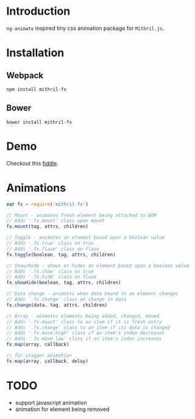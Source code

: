 # Introduction
`ng-animate` inspired tiny css animation package for `Mithril.js`.

# Installation
## Webpack
`npm install mithril-fx`

## Bower
`bower install mithril-fx`

# Demo
Checkout this [fiddle](https://jsfiddle.net/ludbek/b57etjoc/).

# Animations
```javascript
var fx = require('mithril-fx')

// Mount - animates fresh element being attached to DOM
// Adds '.fx.mount' class upon mount
fx.mount(tag, attrs, children)

// Toggle - animates an element based upon a boolean value
// Adds '.fx.true' class on true
// Adds '.fx.flase' class on flase
fx.toggle(boolean, tag, attrs, children)

// Show/Hide - shows or hides an element based upon a boolean value
// Adds '.fx.show' class on true
// Adds '.fx.hide' class on flase
fx.showHide(boolean, tag, attrs, children)

// Data change - animates when data bound to an element changes
// Adds '.fx.change' class on change in data
fx.change(data, tag, attrs, children)

// Array - animates elements being added, changed, moved
// Adds '.fx.mount' class to an item if it is fresh entry
// Adds '.fx.change' class to an item if its data is changed
// Adds '.fx.move.high' class if an item's index decreases
// Adds '.fx.move.low' class if an item's index increases
fx.map(array, callback)

// for stagger animation
fx.map(array, callback, delay)
```

# TODO
- support javascript animation
- animation for element being removed

